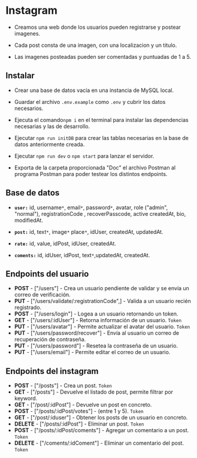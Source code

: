 # Instagram

- Creamos una web donde los usuarios pueden registrarse y postear imagenes.

- Cada post consta de una imagen, con una localizacion y un titulo.

- Las imagenes posteadas pueden ser comentadas y puntuadas de 1 a 5.

## Instalar

- Crear una base de datos vacía en una instancia de MySQL local.

- Guardar el archivo `.env.example` como `.env` y cubrir los datos necesarios.

- Ejecuta el comando`npm i` en el terminal para instalar las dependencias necesarias y las de desarrollo.

- Ejecutar `npm run initDB` para crear las tablas necesarias en la base de datos anteriormente creada.

- Ejecutar `npm run dev` o `npm start` para lanzar el servidor.

- Exporta de la carpeta proporcionada "Doc" el archivo Postman al programa Postman para poder testear los distintos endpoints.

## Base de datos

- **`user:`** id, username`*`, email`*`, password`*`, avatar, role ("admin", "normal"), registrationCode , recoverPasscode, active createdAt, bio, modifiedAt.

- **`post:`** id, text`*`, image`*` place`*`, idUser, createdAt, updatedAt.

- **`rate:`** id, value, idPost, idUser, createdAt.

- **`coments:`** id, idUser, idPost, text`*`,updatedAt, createdAt.

## Endpoints del usuario

- **POST** - ["/users"] - Crea un usuario pendiente de validar y se envía un correo de verificación.
- **PUT** - ["/users/validate/:registrationCode",] - Valida a un usuario recién registrado.
- **POST** - ["/users/login"] - Logea a un usuario retornando un token.
- **GET** - ["/users/:idUser"] - Retorna información de un usuario. `Token`
- **PUT** - ["/users/avatar"] - Permite actualizar el avatar del usuario. `Token`
- **PUT** - ["/users/password/recover"] - Envía al usuario un correo de recuperación de contraseña.
- **PUT** - ["/users/password"] - Resetea la contraseña de un usuario.
- **PUT** - ["/users/email"] - Permite editar el correo de un usuario.

## Endpoints del instagram

- **POST** - ["/posts"] - Crea un post. `Token`
- **GET** - ["/posts"] - Devuelve el listado de post, permite filtrar por keyword.
- **GET** - ["/post/:idPost"] - Devuelve un post en concreto.
- **POST** - ["/posts/:idPost/votes"] - (entre 1 y 5). `Token`
- **GET** - ["/post/:iduser"] - Obtener los posts de un usuario en concreto.
- **DELETE** - ["/posts/:idPost"] - Eliminar un post. `Token`
- **POST** - ["/posts/:idPost/coments"] - Agregar un comentario a un post. `Token`
- **DELETE** - ["/coments/:idComent"] - Eliminar un comentario del post. `Token`
